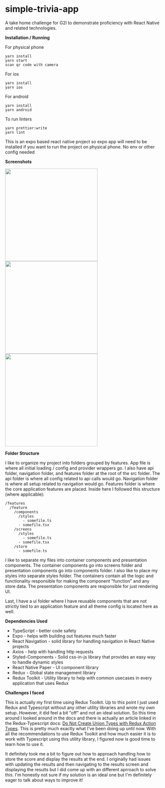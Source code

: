 # simple-trivia-app

A take home challenge for G2I to demonstrate proficiency with React Native and related technologies.

**Installation / Running**

For physical phone

```
yarn install
yarn start
scan qr code with camera
```

For ios

```
yarn install
yarn ios
```

For android

```
yarn install
yarn android
```

To run linters

```
yarn prettier:write
yarn lint
```

This is an expo based react native project so expo app will need to be installed if you want to run the project on physical phone.
No env or other config needed

**Screenshots**

<div>
<img src="https://i.imgur.com/UEoUtJM.png" width=300>
<img src="https://i.imgur.com/j8HKFzQ.png" width=300>
<img src="https://i.imgur.com/ACYDkly.png" width=300>
</div>

**Folder Structure**

I like to organize my project into folders grouped by features. App file is where all initial loading / config and provider wrappers go. I also have api folder, navigation
folder, and features folder at the root of the src folder. The api folder is where all config related to api calls would go. Navigation folder is where all setup related to
navigation would go. Features folder is where the core application features are placed. Inside here I followed this structure (where applicable):

```
/features
  /feature
    /components
      /styles
        - somefile.ts
      - somefile.tsx
    /screens
      /styles
        - somefile.ts
      - somefile.tsx
    /store
      - somefile.ts
```

I like to separate my files into container components and presentation components. The container components go into screens folder and presentation components
go into components folder. I also like to place my styles into separate styles folder. The containers contain all the logic and functionality responsible for making
the component "function" and any store data. The presentation components are responsible for just rendering UI.

Last, I have a ui folder where I have reusable components that are not strictly tied to an application feature and all theme config is located here as well.

**Dependencies Used**

- TypeScript - better code safety
- Expo - helps with building out features much faster
- React Navigation - solid library for handling navigation in React Native projects
- Axios - help with handling http requests
- Styled-Components - Solid css-in-js library that provides an easy way to handle dynamic styles
- React Native Paper - UI component library
- Redux - Global state management library
- Redux Toolkit - Utility library to help with common usecases in every application that uses Redux

**Challenges I faced**

This is actually my first time using Redux Toolkit. Up to this point I just used Redux and Typescript without any other utility libraries and wrote my own setup. However,
it did feel a bit "off" and not an ideal solution. So this time around I looked around in the docs and there is actually an article linked in the Redux-Typescript docs:
[Do Not Create Union Types with Redux Action Types](https://phryneas.de/redux-typescript-no-discriminating-union). This is pretty much exactly what I've been doing up
until now. With all the recommendations to use Redux Toolkit and how much easier it is to work with Typescript using this utility library, I figured now is good time to
learn how to use it.

It definitely took me a bit to figure out how to approach handling how to store the score and display the results at the end. I originally had issues with updating the results
and then navigating to the results screen and displaying the results but I did come up with an different aprroach to solve this. I'm honestly not sure if my solution is
an ideal one but I'm definitely eager to talk about ways to improve it!
